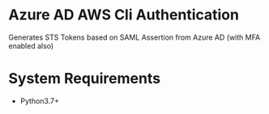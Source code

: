 # Azure AD AWS Cli Authentication

Generates STS Tokens based on SAML Assertion from Azure AD (with MFA enabled also)


# System Requirements

* Python3.7+
